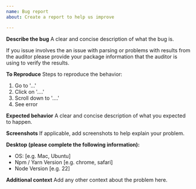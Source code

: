 ```yaml
---
name: Bug report
about: Create a report to help us improve

---
```


**Describe the bug**
A clear and concise description of what the bug is.

If you issue involves the an issue with parsing or problems with results from the auditor please provide your package information that the auditor is using to verify the results.

**To Reproduce**
Steps to reproduce the behavior:
1. Go to '...'
2. Click on '....'
3. Scroll down to '....'
4. See error

**Expected behavior**
A clear and concise description of what you expected to happen.

**Screenshots**
If applicable, add screenshots to help explain your problem.

**Desktop (please complete the following information):**
 - OS: [e.g. Mac, Ubuntu]
 - Npm / Yarn Version [e.g. chrome, safari]
 - Node Version [e.g. 22]

**Additional context**
Add any other context about the problem here.
